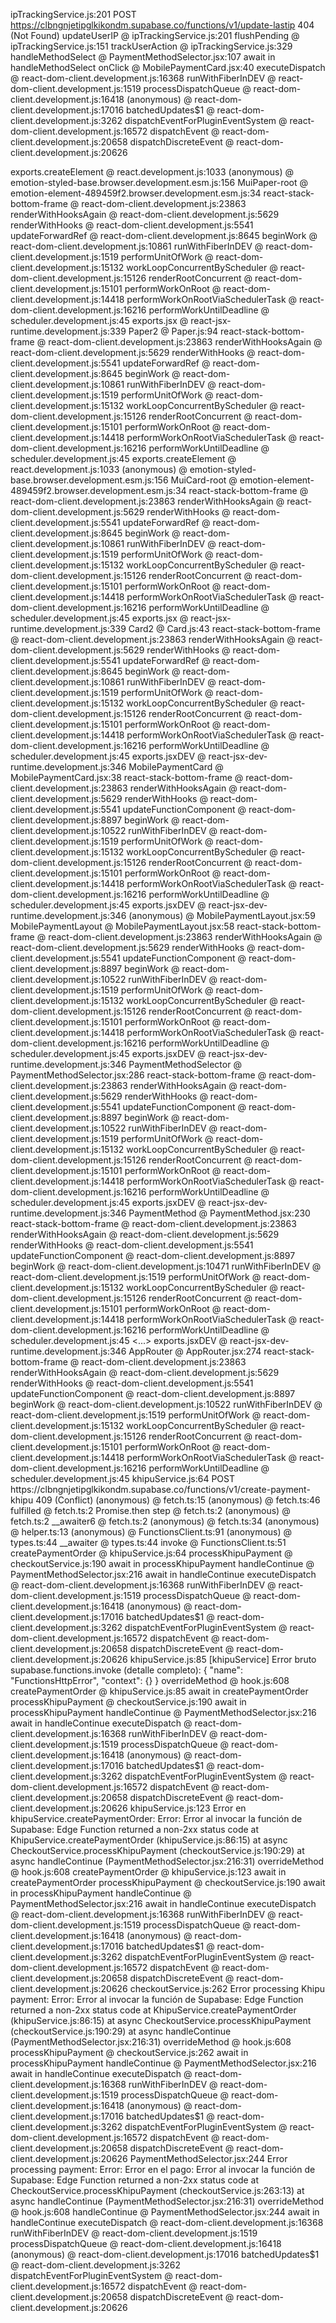 ipTrackingService.js:201   POST https://clbngnjetipglkikondm.supabase.co/functions/v1/update-lastip 404 (Not Found)
updateUserIP @ ipTrackingService.js:201
flushPending @ ipTrackingService.js:151
trackUserAction @ ipTrackingService.js:329
handleMethodSelect @ PaymentMethodSelector.jsx:107
await in handleMethodSelect
onClick @ MobilePaymentCard.jsx:40
executeDispatch @ react-dom-client.development.js:16368
runWithFiberInDEV @ react-dom-client.development.js:1519
processDispatchQueue @ react-dom-client.development.js:16418
(anonymous) @ react-dom-client.development.js:17016
batchedUpdates$1 @ react-dom-client.development.js:3262
dispatchEventForPluginEventSystem @ react-dom-client.development.js:16572
dispatchEvent @ react-dom-client.development.js:20658
dispatchDiscreteEvent @ react-dom-client.development.js:20626
<div>
exports.createElement @ react.development.js:1033
(anonymous) @ emotion-styled-base.browser.development.esm.js:156
MuiPaper-root @ emotion-element-489459f2.browser.development.esm.js:34
react-stack-bottom-frame @ react-dom-client.development.js:23863
renderWithHooksAgain @ react-dom-client.development.js:5629
renderWithHooks @ react-dom-client.development.js:5541
updateForwardRef @ react-dom-client.development.js:8645
beginWork @ react-dom-client.development.js:10861
runWithFiberInDEV @ react-dom-client.development.js:1519
performUnitOfWork @ react-dom-client.development.js:15132
workLoopConcurrentByScheduler @ react-dom-client.development.js:15126
renderRootConcurrent @ react-dom-client.development.js:15101
performWorkOnRoot @ react-dom-client.development.js:14418
performWorkOnRootViaSchedulerTask @ react-dom-client.development.js:16216
performWorkUntilDeadline @ scheduler.development.js:45
<MuiPaperRoot>
exports.jsx @ react-jsx-runtime.development.js:339
Paper2 @ Paper.js:94
react-stack-bottom-frame @ react-dom-client.development.js:23863
renderWithHooksAgain @ react-dom-client.development.js:5629
renderWithHooks @ react-dom-client.development.js:5541
updateForwardRef @ react-dom-client.development.js:8645
beginWork @ react-dom-client.development.js:10861
runWithFiberInDEV @ react-dom-client.development.js:1519
performUnitOfWork @ react-dom-client.development.js:15132
workLoopConcurrentByScheduler @ react-dom-client.development.js:15126
renderRootConcurrent @ react-dom-client.development.js:15101
performWorkOnRoot @ react-dom-client.development.js:14418
performWorkOnRootViaSchedulerTask @ react-dom-client.development.js:16216
performWorkUntilDeadline @ scheduler.development.js:45
<ForwardRef(Paper2)>
exports.createElement @ react.development.js:1033
(anonymous) @ emotion-styled-base.browser.development.esm.js:156
MuiCard-root @ emotion-element-489459f2.browser.development.esm.js:34
react-stack-bottom-frame @ react-dom-client.development.js:23863
renderWithHooksAgain @ react-dom-client.development.js:5629
renderWithHooks @ react-dom-client.development.js:5541
updateForwardRef @ react-dom-client.development.js:8645
beginWork @ react-dom-client.development.js:10861
runWithFiberInDEV @ react-dom-client.development.js:1519
performUnitOfWork @ react-dom-client.development.js:15132
workLoopConcurrentByScheduler @ react-dom-client.development.js:15126
renderRootConcurrent @ react-dom-client.development.js:15101
performWorkOnRoot @ react-dom-client.development.js:14418
performWorkOnRootViaSchedulerTask @ react-dom-client.development.js:16216
performWorkUntilDeadline @ scheduler.development.js:45
<MuiCardRoot>
exports.jsx @ react-jsx-runtime.development.js:339
Card2 @ Card.js:43
react-stack-bottom-frame @ react-dom-client.development.js:23863
renderWithHooksAgain @ react-dom-client.development.js:5629
renderWithHooks @ react-dom-client.development.js:5541
updateForwardRef @ react-dom-client.development.js:8645
beginWork @ react-dom-client.development.js:10861
runWithFiberInDEV @ react-dom-client.development.js:1519
performUnitOfWork @ react-dom-client.development.js:15132
workLoopConcurrentByScheduler @ react-dom-client.development.js:15126
renderRootConcurrent @ react-dom-client.development.js:15101
performWorkOnRoot @ react-dom-client.development.js:14418
performWorkOnRootViaSchedulerTask @ react-dom-client.development.js:16216
performWorkUntilDeadline @ scheduler.development.js:45
<ForwardRef(Card2)>
exports.jsxDEV @ react-jsx-dev-runtime.development.js:346
MobilePaymentCard @ MobilePaymentCard.jsx:38
react-stack-bottom-frame @ react-dom-client.development.js:23863
renderWithHooksAgain @ react-dom-client.development.js:5629
renderWithHooks @ react-dom-client.development.js:5541
updateFunctionComponent @ react-dom-client.development.js:8897
beginWork @ react-dom-client.development.js:10522
runWithFiberInDEV @ react-dom-client.development.js:1519
performUnitOfWork @ react-dom-client.development.js:15132
workLoopConcurrentByScheduler @ react-dom-client.development.js:15126
renderRootConcurrent @ react-dom-client.development.js:15101
performWorkOnRoot @ react-dom-client.development.js:14418
performWorkOnRootViaSchedulerTask @ react-dom-client.development.js:16216
performWorkUntilDeadline @ scheduler.development.js:45
<MobilePaymentCard>
exports.jsxDEV @ react-jsx-dev-runtime.development.js:346
(anonymous) @ MobilePaymentLayout.jsx:59
MobilePaymentLayout @ MobilePaymentLayout.jsx:58
react-stack-bottom-frame @ react-dom-client.development.js:23863
renderWithHooksAgain @ react-dom-client.development.js:5629
renderWithHooks @ react-dom-client.development.js:5541
updateFunctionComponent @ react-dom-client.development.js:8897
beginWork @ react-dom-client.development.js:10522
runWithFiberInDEV @ react-dom-client.development.js:1519
performUnitOfWork @ react-dom-client.development.js:15132
workLoopConcurrentByScheduler @ react-dom-client.development.js:15126
renderRootConcurrent @ react-dom-client.development.js:15101
performWorkOnRoot @ react-dom-client.development.js:14418
performWorkOnRootViaSchedulerTask @ react-dom-client.development.js:16216
performWorkUntilDeadline @ scheduler.development.js:45
<MobilePaymentLayout>
exports.jsxDEV @ react-jsx-dev-runtime.development.js:346
PaymentMethodSelector @ PaymentMethodSelector.jsx:286
react-stack-bottom-frame @ react-dom-client.development.js:23863
renderWithHooksAgain @ react-dom-client.development.js:5629
renderWithHooks @ react-dom-client.development.js:5541
updateFunctionComponent @ react-dom-client.development.js:8897
beginWork @ react-dom-client.development.js:10522
runWithFiberInDEV @ react-dom-client.development.js:1519
performUnitOfWork @ react-dom-client.development.js:15132
workLoopConcurrentByScheduler @ react-dom-client.development.js:15126
renderRootConcurrent @ react-dom-client.development.js:15101
performWorkOnRoot @ react-dom-client.development.js:14418
performWorkOnRootViaSchedulerTask @ react-dom-client.development.js:16216
performWorkUntilDeadline @ scheduler.development.js:45
<PaymentMethodSelector>
exports.jsxDEV @ react-jsx-dev-runtime.development.js:346
PaymentMethod @ PaymentMethod.jsx:230
react-stack-bottom-frame @ react-dom-client.development.js:23863
renderWithHooksAgain @ react-dom-client.development.js:5629
renderWithHooks @ react-dom-client.development.js:5541
updateFunctionComponent @ react-dom-client.development.js:8897
beginWork @ react-dom-client.development.js:10471
runWithFiberInDEV @ react-dom-client.development.js:1519
performUnitOfWork @ react-dom-client.development.js:15132
workLoopConcurrentByScheduler @ react-dom-client.development.js:15126
renderRootConcurrent @ react-dom-client.development.js:15101
performWorkOnRoot @ react-dom-client.development.js:14418
performWorkOnRootViaSchedulerTask @ react-dom-client.development.js:16216
performWorkUntilDeadline @ scheduler.development.js:45
<...>
exports.jsxDEV @ react-jsx-dev-runtime.development.js:346
AppRouter @ AppRouter.jsx:274
react-stack-bottom-frame @ react-dom-client.development.js:23863
renderWithHooksAgain @ react-dom-client.development.js:5629
renderWithHooks @ react-dom-client.development.js:5541
updateFunctionComponent @ react-dom-client.development.js:8897
beginWork @ react-dom-client.development.js:10522
runWithFiberInDEV @ react-dom-client.development.js:1519
performUnitOfWork @ react-dom-client.development.js:15132
workLoopConcurrentByScheduler @ react-dom-client.development.js:15126
renderRootConcurrent @ react-dom-client.development.js:15101
performWorkOnRoot @ react-dom-client.development.js:14418
performWorkOnRootViaSchedulerTask @ react-dom-client.development.js:16216
performWorkUntilDeadline @ scheduler.development.js:45
khipuService.js:64   POST https://clbngnjetipglkikondm.supabase.co/functions/v1/create-payment-khipu 409 (Conflict)
(anonymous) @ fetch.ts:15
(anonymous) @ fetch.ts:46
fulfilled @ fetch.ts:2
Promise.then
step @ fetch.ts:2
(anonymous) @ fetch.ts:2
__awaiter6 @ fetch.ts:2
(anonymous) @ fetch.ts:34
(anonymous) @ helper.ts:13
(anonymous) @ FunctionsClient.ts:91
(anonymous) @ types.ts:44
__awaiter @ types.ts:44
invoke @ FunctionsClient.ts:51
createPaymentOrder @ khipuService.js:64
processKhipuPayment @ checkoutService.js:190
await in processKhipuPayment
handleContinue @ PaymentMethodSelector.jsx:216
await in handleContinue
executeDispatch @ react-dom-client.development.js:16368
runWithFiberInDEV @ react-dom-client.development.js:1519
processDispatchQueue @ react-dom-client.development.js:16418
(anonymous) @ react-dom-client.development.js:17016
batchedUpdates$1 @ react-dom-client.development.js:3262
dispatchEventForPluginEventSystem @ react-dom-client.development.js:16572
dispatchEvent @ react-dom-client.development.js:20658
dispatchDiscreteEvent @ react-dom-client.development.js:20626
khipuService.js:85  [khipuService] Error bruto supabase.functions.invoke (detalle completo): {
  "name": "FunctionsHttpError",
  "context": {}
}
overrideMethod @ hook.js:608
createPaymentOrder @ khipuService.js:85
await in createPaymentOrder
processKhipuPayment @ checkoutService.js:190
await in processKhipuPayment
handleContinue @ PaymentMethodSelector.jsx:216
await in handleContinue
executeDispatch @ react-dom-client.development.js:16368
runWithFiberInDEV @ react-dom-client.development.js:1519
processDispatchQueue @ react-dom-client.development.js:16418
(anonymous) @ react-dom-client.development.js:17016
batchedUpdates$1 @ react-dom-client.development.js:3262
dispatchEventForPluginEventSystem @ react-dom-client.development.js:16572
dispatchEvent @ react-dom-client.development.js:20658
dispatchDiscreteEvent @ react-dom-client.development.js:20626
khipuService.js:123  Error en khipuService.createPaymentOrder: Error: Error al invocar la función de Supabase: Edge Function returned a non-2xx status code
    at KhipuService.createPaymentOrder (khipuService.js:86:15)
    at async CheckoutService.processKhipuPayment (checkoutService.js:190:29)
    at async handleContinue (PaymentMethodSelector.jsx:216:31)
overrideMethod @ hook.js:608
createPaymentOrder @ khipuService.js:123
await in createPaymentOrder
processKhipuPayment @ checkoutService.js:190
await in processKhipuPayment
handleContinue @ PaymentMethodSelector.jsx:216
await in handleContinue
executeDispatch @ react-dom-client.development.js:16368
runWithFiberInDEV @ react-dom-client.development.js:1519
processDispatchQueue @ react-dom-client.development.js:16418
(anonymous) @ react-dom-client.development.js:17016
batchedUpdates$1 @ react-dom-client.development.js:3262
dispatchEventForPluginEventSystem @ react-dom-client.development.js:16572
dispatchEvent @ react-dom-client.development.js:20658
dispatchDiscreteEvent @ react-dom-client.development.js:20626
checkoutService.js:262  Error processing Khipu payment: Error: Error al invocar la función de Supabase: Edge Function returned a non-2xx status code
    at KhipuService.createPaymentOrder (khipuService.js:86:15)
    at async CheckoutService.processKhipuPayment (checkoutService.js:190:29)
    at async handleContinue (PaymentMethodSelector.jsx:216:31)
overrideMethod @ hook.js:608
processKhipuPayment @ checkoutService.js:262
await in processKhipuPayment
handleContinue @ PaymentMethodSelector.jsx:216
await in handleContinue
executeDispatch @ react-dom-client.development.js:16368
runWithFiberInDEV @ react-dom-client.development.js:1519
processDispatchQueue @ react-dom-client.development.js:16418
(anonymous) @ react-dom-client.development.js:17016
batchedUpdates$1 @ react-dom-client.development.js:3262
dispatchEventForPluginEventSystem @ react-dom-client.development.js:16572
dispatchEvent @ react-dom-client.development.js:20658
dispatchDiscreteEvent @ react-dom-client.development.js:20626
PaymentMethodSelector.jsx:244  Error processing payment: Error: Error en el pago: Error al invocar la función de Supabase: Edge Function returned a non-2xx status code
    at CheckoutService.processKhipuPayment (checkoutService.js:263:13)
    at async handleContinue (PaymentMethodSelector.jsx:216:31)
overrideMethod @ hook.js:608
handleContinue @ PaymentMethodSelector.jsx:244
await in handleContinue
executeDispatch @ react-dom-client.development.js:16368
runWithFiberInDEV @ react-dom-client.development.js:1519
processDispatchQueue @ react-dom-client.development.js:16418
(anonymous) @ react-dom-client.development.js:17016
batchedUpdates$1 @ react-dom-client.development.js:3262
dispatchEventForPluginEventSystem @ react-dom-client.development.js:16572
dispatchEvent @ react-dom-client.development.js:20658
dispatchDiscreteEvent @ react-dom-client.development.js:20626
